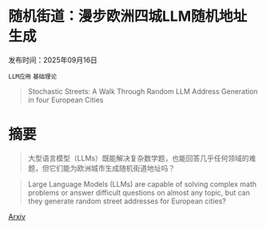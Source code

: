 # 随机街道：漫步欧洲四城LLM随机地址生成

发布时间：2025年09月16日

`LLM应用` `基础理论`

> Stochastic Streets: A Walk Through Random LLM Address Generation in four European Cities

# 摘要

> 大型语言模型（LLMs）既能解决复杂数学题，也能回答几乎任何领域的难题，但它们能为欧洲城市生成随机街道地址吗？

> Large Language Models (LLMs) are capable of solving complex math problems or answer difficult questions on almost any topic, but can they generate random street addresses for European cities?

[Arxiv](https://arxiv.org/abs/2509.12914)